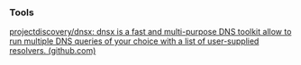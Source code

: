 ### Tools
[projectdiscovery/dnsx: dnsx is a fast and multi-purpose DNS toolkit allow to run multiple DNS queries of your choice with a list of user-supplied resolvers. (github.com)](https://github.com/projectdiscovery/dnsx)
